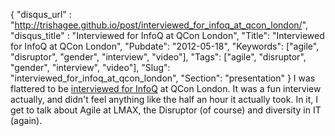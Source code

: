 {
 "disqus_url" : "http://trishagee.github.io/post/interviewed_for_infoq_at_qcon_london/",
 "disqus_title" : "Interviewed for InfoQ at QCon London",
 "Title": "Interviewed for InfoQ at QCon London",
 "Pubdate": "2012-05-18",
 "Keywords": ["agile", "disruptor", "gender", "interview", "video"],
 "Tags": ["agile", "disruptor", "gender", "interview", "video"],
 "Slug": "interviewed_for_infoq_at_qcon_london",
 "Section": "presentation"
}
I was flattered to be [interviewed for InfoQ](http://www.infoq.com/interviews/trisha-gee-disruptor) at QCon London. It was a fun interview actually,
and didn't feel anything like the half an hour it actually took. In it, I get to talk about Agile at LMAX, the Disruptor (of course) and diversity in IT (again).
